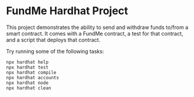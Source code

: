 # FundMe Hardhat Project

This project demonstrates the ability to send and withdraw funds to/from a smart contract. It comes with a FundMe contract, a test for that contract, and a script that deploys that contract.

Try running some of the following tasks:

```shell
npx hardhat help
npx hardhat test
npx hardhat compile
npx hardhat accounts
npx hardhat node
npx hardhat clean
```
